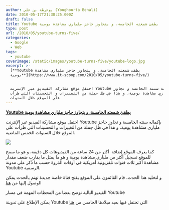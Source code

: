 ```yaml
---
author: يوغرطة بن علي (Youghourta Benali)
date: 2010-05-17T21:38:25.000Z
draft: false
title: Youtube يطفئ شمعته الخامسة، و يتجاوز حاجز ملياري مشاهدة يومية
type: post
url: /2010/05/youtube-turns-five/
categories:
  - Google
  - Web
tags:
  - youtube
coverImage: /static/images/youtube-turns-five/youtube-logo.jpg
excerpt: >-
  [**Youtube يطفئ شمعته الخامسة، و يتجاوز حاجز ملياري مشاهدة
  يومية**](https://www.it-scoop.com/2010/05/youtube-turns-five/)


  احتفل موقع مشاركة الفيديو عبر الإنترنت Youtube بإكماله سنته الخامسة و تجاوز
  حاجز ملياري مشاهدة يومية، و هذا في ظل جملة من التغييرات و التحسينات التي طرأت
  على الموقع خلال السنوات
---
```

[**Youtube يطفئ شمعته الخامسة، و يتجاوز حاجز ملياري مشاهدة يومية**](https://www.it-scoop.com/2010/05/youtube-turns-five/)

احتفل موقع مشاركة الفيديو عبر الإنترنت Youtube بإكماله سنته الخامسة و تجاوز حاجز ملياري مشاهدة يومية، و هذا في ظل جملة من التغييرات و التحسينات التي طرأت على الموقع خلال السنوات الخمس الماضية.

![](/static/images/youtube-turns-five/youtube-logo.jpg)

كما يعرف الموقع إضافة  أكثر من 24 ساعة من الفيديوهات كل دقيقة، و هو ما سمح للموقع تسجيل أكثر من ملياري مشاهدة يومية و هو ما يمثل ما يقارب ضعف مقدار مشاهدة أكبر ثلاث قنوات تلفزيونية أمريكية في أوقات الذروة حسب ما ذُكر على مدونة Youtube الرسمية.

و لتخليد هذا الحدث، قام القائمون على الموقع بفتح قناة خاصة جديدة تهتم بالحدث يمكن الوصول إليها من [هنا](http://www.youtube.com/user/FiveYear)

الفيديو التالية توضح بعضا من المحطات المهمة في مسار Youtube

يمكن الإطلاع على تدوينة Youtube التي تحتفل فيها بعيد ميلادها الخامس من [هنا](http://youtube-global.blogspot.com/2010/05/at-five-years-two-billion-views-per-day.html)
